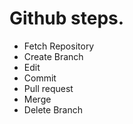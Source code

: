 # Github steps.

- Fetch Repository
- Create Branch
- Edit
- Commit
- Pull request
- Merge
- Delete Branch
